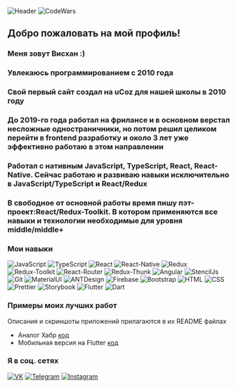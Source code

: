 ![Header](https://github.com/musovvir/musovvir/blob/main/assets/header.png)
![CodeWars](https://www.codewars.com/users/musovvir/badges/large)

## Добро пожаловать на мой профиль!

### Меня зовут Висхан :)

### Увлекаюсь программированием с 2010 года
### Свой первый сайт создал на uCoz для нашей школы в 2010 году

### До 2019-го года работал на фрилансе и в основном верстал несложные одностраничники, но потом решил целиком перейти в frontend разработку и около 3 лет уже эффективно работаю в этом направлении

### Работал с нативным JavaScript, TypeScript, React, React-Native. Сейчас работаю и развиваю навыки исключительно в JavaScript/TypeScript и React/Redux

### В свободное от основной работы время пишу пэт-проект:React/Redux-Toolkit. В котором применяются все навыки и технологии необходимые для уровня middle/middle+

### Мои навыки

![JavaScript](https://img.shields.io/badge/-JavaScript-266132?style=for-the-badge&logo=JavaScript&logocolor=E9D54D)
![TypeScript](https://img.shields.io/badge/-TypeScript-266132?style=for-the-badge&logo=TypeScript&logocolor=E9D54D)
![React](https://img.shields.io/badge/-React-266132?style=for-the-badge&logo=React&logocolor=E9D54D)
![React-Native](https://img.shields.io/badge/React_Native-266132?style=for-the-badge&logo=React-Native)
![Redux](https://img.shields.io/badge/-Redux-266132?style=for-the-badge&logo=Redux&logocolor=E9D54D)
![Redux-Toolkit](https://img.shields.io/badge/Redux_Toolkit-266132?style=for-the-badge&logo=redux-Toolkit)
![React-Router](https://img.shields.io/badge/React_Router-266132?style=for-the-badge&logo=react-router)
![Redux-Thunk](https://img.shields.io/badge/Redux_Thunk-266132?style=for-the-badge&logo=redux-thunk)
![Angular](https://img.shields.io/badge/Angular-266132?style=for-the-badge&logo=angular)
![StencilJs](https://img.shields.io/badge/Stencil_Js-266132?style=for-the-badge&logo=ionic)
![Git](https://img.shields.io/badge/Git-266132?style=for-the-badge&logo=git)
![MaterialUI](https://img.shields.io/badge/-Material_UI-266132?style=for-the-badge&logo=MaterialUI&logocolor=E9D54D)
![ANTDesign](https://img.shields.io/badge/-ANT_Design-266132?style=for-the-badge&logo=antDesign&logocolor=E9D54D)
![Firebase](https://img.shields.io/badge/-Firebase-266132?style=for-the-badge&logo=Firebase&logocolor=E9D54D)
![Bootstrap](https://img.shields.io/badge/-Bootstrap-266132?style=for-the-badge&logo=Bootstrap&logocolor=E9D54D)
![HTML](https://img.shields.io/badge/HTML-266132?style=for-the-badge&logo=HTML5)
![CSS](https://img.shields.io/badge/CSS-266132?style=for-the-badge&logo=css3)
![Prettier](https://img.shields.io/badge/Prettier-266132?style=for-the-badge&logo=prettier)
![Storybook](https://img.shields.io/badge/Storybook-266132?style=for-the-badge&logo=storybook)
![Flutter](https://img.shields.io/badge/Flutter-266132?style=for-the-badge&logo=flutter)
![Dart](https://img.shields.io/badge/Dart-266132?style=for-the-badge&logo=dart)

### Примеры моих лучших работ

Описания и скриншоты приложений прилагаются в их README файлах

- Аналог Хабр [код](https://github.com/musovvir/react-habr)
- Мобильная версия на Flutter [код](https://github.com/musovvir/dart-flutter-habr)

### Я в соц. сетях
[![VK](https://img.shields.io/badge/VK-red?style=social&logo=vk)](https://vk.com/musovvir)
[![Telegram](https://img.shields.io/badge/Telegram-red?style=social&logo=telegram)](https://teleg.run/musovvir_v)
[![Instagram](https://img.shields.io/badge/Instagram-red?style=social&logo=instagram)](https://instagram.com/musovvir?igshid=1jspxtrkzkf4y)
